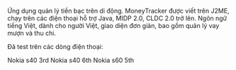 Ứng dụng quản lý tiền bạc trên di động.
MoneyTracker được viết trên J2ME, chạy trên các điện thoại hỗ trợ Java, MIDP 2.0, CLDC 2.0 trở lên.
Ngôn ngữ tiếng Việt, dành cho người Việt, giao diện đơn giản, bao gồm quản lý vay mượn và thu chi.

Đã test trên các dòng điện thoại:

Nokia s40 3rd
Nokia s40 6th
Nokia s60 5th